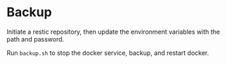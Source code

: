 # Backup
Initiate a restic repository, then update the environment variables with the path and password.

Run `backup.sh` to stop the docker service, backup, and restart docker.